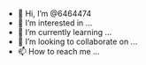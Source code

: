 - 👋 Hi, I’m @6464474
- 👀 I’m interested in ...
- 🌱 I’m currently learning ...
- 💞️ I’m looking to collaborate on ...
- 📫 How to reach me ...

<!---
6464474/6464474 is a ✨ special ✨ repository because its `README.md` (this file) appears on your GitHub profile.
You can click the Preview link to take a look at your changes.
--->
